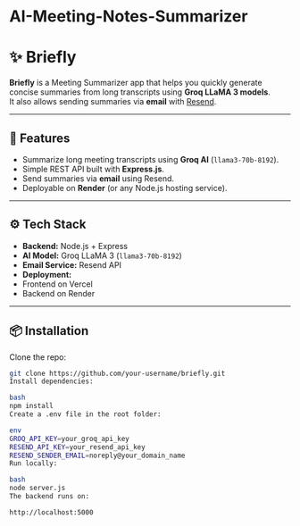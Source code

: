 # AI-Meeting-Notes-Summarizer
# ✨ Briefly  

**Briefly** is a Meeting Summarizer app that helps you quickly generate concise summaries from long transcripts using **Groq LLaMA 3 models**.  
It also allows sending summaries via **email** with [Resend](https://resend.com).  

---

## 🚀 Features
- Summarize long meeting transcripts using **Groq AI** (`llama3-70b-8192`).
- Simple REST API built with **Express.js**.
- Send summaries via **email** using Resend.
- Deployable on **Render** (or any Node.js hosting service).

---

## ⚙️ Tech Stack
- **Backend:** Node.js + Express  
- **AI Model:** Groq LLaMA 3 (`llama3-70b-8192`)  
- **Email Service:** Resend API  
- **Deployment:**
- Frontend on Vercel
- Backend on Render 

---

## 📦 Installation  

Clone the repo:
```bash
git clone https://github.com/your-username/briefly.git
Install dependencies:

bash
npm install
Create a .env file in the root folder:

env
GROQ_API_KEY=your_groq_api_key
RESEND_API_KEY=your_resend_api_key
RESEND_SENDER_EMAIL=noreply@your_domain_name
Run locally:

bash
node server.js
The backend runs on:

http://localhost:5000
